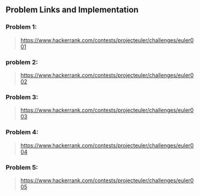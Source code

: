 ## Problem Links and Implementation

### Problem 1:
> https://www.hackerrank.com/contests/projecteuler/challenges/euler001
### problem 2:
> https://www.hackerrank.com/contests/projecteuler/challenges/euler002
### Problem 3:
> https://www.hackerrank.com/contests/projecteuler/challenges/euler003
### Problem 4:
> https://www.hackerrank.com/contests/projecteuler/challenges/euler004
### Problem 5:
> https://www.hackerrank.com/contests/projecteuler/challenges/euler005
